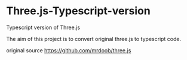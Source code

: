# Three.js-Typescript-version
Typescript version of Three.js 

The aim of this project is to convert original three.js to typescript code.

original source https://github.com/mrdoob/three.js
